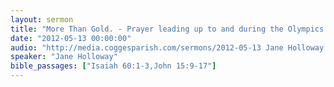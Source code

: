 ```yaml
---
layout: sermon
title: "More Than Gold. - Prayer leading up to and during the Olympics."
date: "2012-05-13 00:00:00"
audio: "http://media.coggesparish.com/sermons/2012-05-13 Jane Holloway.mp3"
speaker: "Jane Holloway"
bible_passages: ["Isaiah 60:1-3,John 15:9-17"]
---
```


